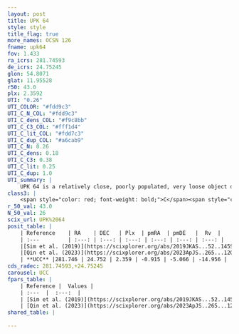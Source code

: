 ```yaml
---
layout: post
title: UPK 64
style: style
title_flag: true
more_names: OCSN 126
fname: upk64
fov: 1.433
ra_icrs: 281.74593
de_icrs: 24.75245
glon: 54.8071
glat: 11.95528
r50: 43.0
plx: 2.3592
UTI: "0.26"
UTI_COLOR: "#fdd9c3"
UTI_C_N_COL: "#fdd9c3"
UTI_C_dens_COL: "#f9c8bb"
UTI_C_C3_COL: "#fff1d4"
UTI_C_lit_COL: "#fdd7c3"
UTI_C_dup_COL: "#a6cab9"
UTI_C_N: 0.26
UTI_C_dens: 0.18
UTI_C_C3: 0.38
UTI_C_lit: 0.25
UTI_C_dup: 1.0
UTI_summary: |
    UPK 64 is a relatively close, poorly populated, very loose object of low C3 quality. It is poorly studied in the literature.
class3: |
    <span style="color: red; font-weight: bold;">C</span><span style="color: #FFC300; font-weight: bold;">B</span>
r_50_val: 43.0
N_50_val: 26
scix_url: UPK%2064
posit_table: |
    | Reference    | RA    | DEC   | Plx  | pmRA  | pmDE   |  Rv  |
    | :---         | :---: | :---: | :---: | :---: | :---: | :---: |
    |[Sim et al. (2019)](https://scixplorer.org/abs/2019JKAS...52..145S) | 281.748 | 24.698 | -- | -0.93 | -5.03 | -- |
    |[Qin et al. (2023)](https://scixplorer.org/abs/2023ApJS..265...12Q) | 284.07 | 25.53 | 2.32 | -0.6 | -4.88 | -15.91 |
    | **UCC** |281.746 | 24.752 | 2.359 | -0.915 | -5.066 | -14.956 | 
cds_radec: 281.74593,+24.75245
carousel: UCC
fpars_table: |
    | Reference |  Values |
    | :---  |  :---:  |
    | [Sim et al. (2019)](https://scixplorer.org/abs/2019JKAS...52..145S) | `d_pc=442, log(age)=8.0` |
    | [Qin et al. (2023)](https://scixplorer.org/abs/2023ApJS..265...12Q) | `E(B-V)=0.26, m-M=8.82, logt=7.6` |
shared_table: |
    
---
```


